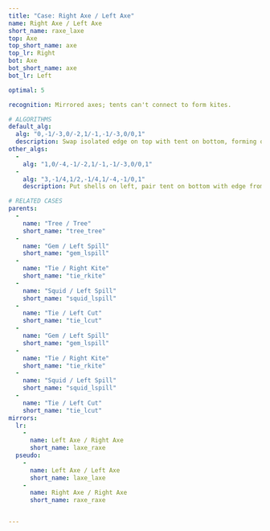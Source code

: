 ```yaml
---
title: "Case: Right Axe / Left Axe"
name: Right Axe / Left Axe
short_name: raxe_laxe
top: Axe
top_short_name: axe
top_lr: Right
bot: Axe
bot_short_name: axe
bot_lr: Left

optimal: 5

recognition: Mirrored axes; tents can't connect to form kites.

# ALGORITHMS
default_alg:
  alg: "0,-1/-3,0/-2,1/-1,-1/-3,0/0,1"
  description: Swap isolated edge on top with tent on bottom, forming opposite trees.
other_algs:
  -
    alg: "1,0/-4,-1/-2,1/-1,-1/-3,0/0,1"
  -
    alg: "3,-1/4,1/2,-1/4,1/-4,-1/0,1"
    description: Put shells on left, pair tent on bottom with edge from tent on top to form gem/spill.

# RELATED CASES
parents:
  -
    name: "Tree / Tree"
    short_name: "tree_tree"
  -
    name: "Gem / Left Spill"
    short_name: "gem_lspill"
  -
    name: "Tie / Right Kite"
    short_name: "tie_rkite"
  -
    name: "Squid / Left Spill"
    short_name: "squid_lspill"
  -
    name: "Tie / Left Cut"
    short_name: "tie_lcut"
  -
    name: "Gem / Left Spill"
    short_name: "gem_lspill"
  -
    name: "Tie / Right Kite"
    short_name: "tie_rkite"
  -
    name: "Squid / Left Spill"
    short_name: "squid_lspill"
  -
    name: "Tie / Left Cut"
    short_name: "tie_lcut"
mirrors:
  lr:
    -
      name: Left Axe / Right Axe
      short_name: laxe_raxe
  pseudo:
    -
      name: Left Axe / Left Axe
      short_name: laxe_laxe
    -
      name: Right Axe / Right Axe
      short_name: raxe_raxe


---
```


